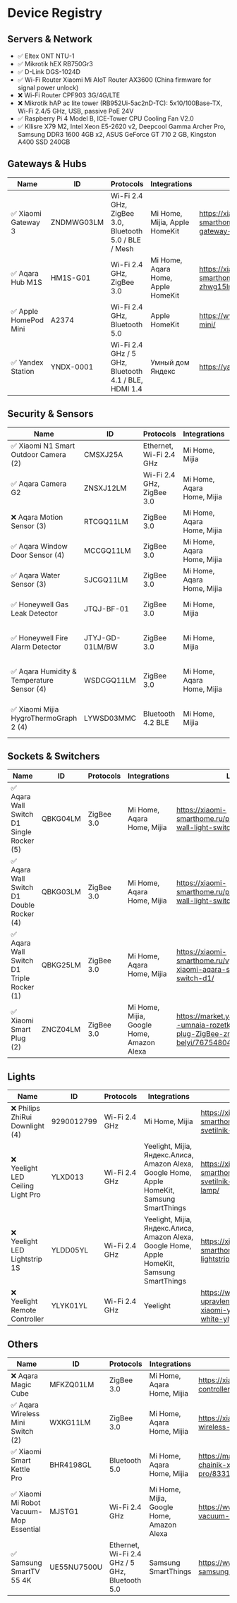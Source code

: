 # Device Registry

## Servers & Network

* ✅ Eltex ONT NTU-1
* ✅ Mikrotik hEX RB750Gr3
* ✅ D-Link DGS-1024D
* ✅ Wi-Fi Router Xiaomi Mi AIoT Router AX3600 (China firmware for signal power unlock)
* ❌ Wi-Fi Router CPF903 3G/4G/LTE
* ❌ Mikrotik hAP ac lite tower (RB952Ui-5ac2nD-TC): 5x10/100Base-TX, Wi-Fi 2.4/5 GHz, USB, passive PoE 24V
* ✅ Raspberry Pi 4 Model B, ICE-Tower CPU Cooling Fan V2.0
* ✅ Kllisre X79 M2, Intel Xeon E5-2620 v2, Deepcool Gamma Archer Pro, Samsung DDR3 1600 4GB x2, ASUS GeForce GT 710 2 GB, Kingston A400 SSD 240GB

## Gateways & Hubs

| Name | ID | Protocols | Integrations | Link | Comments |
| --- | --- | --- | --- | --- | --- |
| ✅ Xiaomi Gateway 3 | ZNDMWG03LM | Wi-Fi 2.4 GHz, ZigBee 3.0, Bluetooth 5.0 / BLE / Mesh | Mi Home, Mijia, Apple HomeKit | https://xiaomi-smarthome.ru/shlyuz-xiaomi-gateway-3/ | Lock firmware on v1.5.0_0102 for integration via https://github.com/AlexxIT/XiaomiGateway3 |
| ✅ Aqara Hub M1S | HM1S-G01 | Wi-Fi 2.4 GHz, ZigBee 3.0 | Mi Home, Aqara Home, Apple HomeKit | https://xiaomi-smarthome.ru/aqara-hub-m1s-zhwg15lm/ | - |
| ✅ Apple HomePod Mini | A2374 | Wi-Fi 2.4 GHz, Bluetooth 5.0 | Apple HomeKit | https://www.apple.com/homepod-mini/ | - |
| ✅ Yandex Station | YNDX-0001 | Wi-Fi 2.4 GHz / 5 GHz, Bluetooth 4.1 / BLE, HDMI 1.4 | Умный дом Яндекс | https://yandex.ru/alice/station/ | - |

## Security & Sensors

| Name | ID | Protocols | Integrations | Link | Comments |
| --- | --- | --- | --- | --- | --- |
| ✅ Xiaomi N1 Smart Outdoor Camera (2) | CMSXJ25A | Ethernet, Wi-Fi 2.4 GHz | Mi Home, Mijia | https://xiaomi-smarthome.ru/product/xiaobai-n1-smart-outdoor-camera/ | Wi-Fi Hotspot function |
| ✅ Aqara Camera G2 | ZNSXJ12LM | Wi-Fi 2.4 GHz, ZigBee 3.0 | Mi Home, Aqara Home, Mijia | https://xiaomi-smarthome.ru/aqara-smart-camera-g2/ | MQTT unsupported |
| ❌ Aqara Motion Sensor (3) | RTCGQ11LM | ZigBee 3.0 | Mi Home, Aqara Home, Mijia | https://xiaomi-smarthome.ru/datchik-dvizheniya-aqara/ | - |
| ✅ Aqara Window Door Sensor (4) | MCCGQ11LM | ZigBee 3.0 | Mi Home, Aqara Home, Mijia | https://xiaomi-smarthome.ru/product/aqara-window-door-sensor/ | - |
| ✅ Aqara Water Sensor (3) | SJCGQ11LM | ZigBee 3.0 | Mi Home, Aqara Home, Mijia | https://xiaomi-smarthome.ru/xiaomi-datchik-protechek/ | - |
| ✅ Honeywell Gas Leak Detector | JTQJ-BF-01 | ZigBee 3.0 | Mi Home, Mijia | https://xiaomi-smarthome.ru/product/mijia-honeywell-gas-leak-detector/ | - |
| ✅ Honeywell Fire Alarm Detector | JTYJ-GD-01LM/BW | ZigBee 3.0 | Mi Home, Mijia | https://xiaomi-smarthome.ru/product/mijia-honeywell-fire-alarm-detector/ | Battery CR123A |
| ✅ Aqara Humidity & Temperature Sensor (4) | WSDCGQ11LM | ZigBee 3.0 | Mi Home, Aqara Home, Mijia | https://xiaomi-smarthome.ru/datchik-temperatury-vlazhnosti-i-davleniya-aqara/ | - |
| ✅ Xiaomi Mijia HygroThermoGraph 2 (4) | LYWSD03MMC | Bluetooth 4.2 BLE | Mi Home, Mijia | https://xiaomi-smarthome.ru/datchik-temperatury-i-vlazhnosti-xiaomi-lywsd03mmc/ | - |

## Sockets & Switchers

| Name | ID | Protocols | Integrations | Link | Comments |
| --- | --- | --- | --- | --- | --- |
| ✅ Aqara Wall Switch D1 Single Rocker (5) | QBKG04LM | ZigBee 3.0 | Mi Home, Aqara Home, Mijia | https://xiaomi-smarthome.ru/product/aqara-wall-light-switch-one-button/ | No zero line |
| ✅ Aqara Wall Switch D1 Double Rocker (4) | QBKG03LM | ZigBee 3.0 | Mi Home, Aqara Home, Mijia | https://xiaomi-smarthome.ru/product/aqara-wall-light-switch-double-key/ | No zero line |
| ✅ Aqara Wall Switch D1 Triple Rocker (1) | QBKG25LM | ZigBee 3.0 | Mi Home, Aqara Home, Mijia | https://xiaomi-smarthome.ru/vyklyuchateli-xiaomi-aqara-smart-wall-switch-d1/ | No zero line |
| ✅ Xiaomi Smart Plug (2) | ZNCZ04LM | ZigBee 3.0 | Mi Home, Mijia, Google Home, Amazon Alexa | https://market.yandex.ru/product--umnaia-rozetka-xiaomi-smart-plug-ZigBee-zncz04lm-mi-belyi/767548040 | - |

## Lights

| Name | ID | Protocols | Integrations | Link | Comments |
| --- | --- | --- | --- | --- | --- |
| ❌ Philips ZhiRui Downlight (4) | 9290012799 | Wi-Fi 2.4 GHz | Mi Home, Mijia | https://xiaomi-smarthome.ru/tochechnyj-svetilnik-xiaomi-philips-zhirui/ | Parallel connection with zero line |
| ❌ Yeelight LED Ceiling Light Pro | YLXD013 | Wi-Fi 2.4 GHz | Yeelight, Mijia, Яндекс.Алиса, Amazon Alexa, Google Home, Apple HomeKit, Samsung SmartThings | https://xiaomi-smarthome.ru/potolochnyj-svetilnik-yeelight-led-ceiling-lamp/ | - |
| ❌ Yeelight LED Lightstrip 1S | YLDD05YL | Wi-Fi 2.4 GHz | Yeelight, Mijia, Яндекс.Алиса, Amazon Alexa, Google Home, Apple HomeKit, Samsung SmartThings | https://xiaomi-smarthome.ru/yeelight-led-lightstrip-plus/ | - |
| ❌ Yeelight Remote Controller | YLYK01YL | Wi-Fi 2.4 GHz | Yeelight | https://www.ozon.ru/product/pult-upravleniya-dlya-svetilnika-xiaomi-yeelight-remote-control-white-ylyk01yl-203853587 | - |

## Others

| Name | ID | Protocols | Integrations | Link | Comments |
| --- | --- | --- | --- | --- | --- |
| ❌ Aqara Magic Cube | MFKZQ01LM | ZigBee 3.0 | Mi Home, Aqara Home, Mijia | https://xiaomi-smarthome.ru/aqara-cube-controller/ | - |
| ✅ Aqara Wireless Mini Switch (2) | WXKG11LM | ZigBee 3.0 | Mi Home, Aqara Home, Mijia | https://xiaomi-smarthome.ru/aqara-wireless-switch/ | - |
| ✅ Xiaomi Smart Kettle Pro | BHR4198GL | Bluetooth 5.0 | Mi Home, Aqara Home, Mijia | https://market.yandex.ru/product--chainik-xiaomi-mi-smart-kettle-pro/833199025 | - |
| ✅ Xiaomi Mi Robot Vacuum-Mop Essential | MJSTG1 | Wi-Fi 2.4 GHz | Mi Home, Mijia, Google Home, Amazon Alexa | https://www.mi.com/ru/mi-robot-vacuum-mop-essential/ | - |
| ✅ Samsung SmartTV 55 4K | UE55NU7500U | Ethernet, Wi-Fi 2.4 GHz / 5 GHz, Bluetooth 5.0 | Samsung SmartThings | https://www.mvideo.ru/products/televizor-samsung-ue55nu7500u-10018553 | - |
